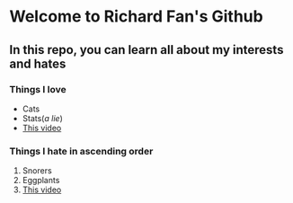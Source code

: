 # Welcome to Richard Fan's Github
## In this repo, you can learn all about my interests and hates
### Things I **love**
* Cats
* Stats(*a lie*)
* [This video](https://www.youtube.com/watch?v=QwLvrnlfdNo)
### Things I **hate** in ascending order
1. Snorers
2. Eggplants
3. [This video](https://www.youtube.com/watch?v=QwLvrnlfdNo)
